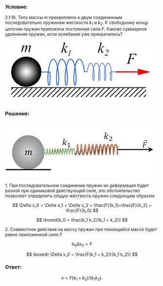 ###  Условие:

$2.1.16.$ Тело массы $m$ прикреплено к двум соединенным последовательно пружинам жесткости $k_1$ и $k_2$. К свободному концу цепочки пружин приложена постоянная сила $F$. Каково суммарное удлинение пружин, если колебания уже прекратились?

![ К задаче 2.1.16 |716x287, 42%](../../img/2.1.16/statement.png)

###  Решение:

![ Система последовательных пружин |828x301, 59%](../../img/2.1.16/sol.png)

1\. При последовательном соединении пружин их деформация будет разной при одинаковой действующей силе, это обстоятельство позволяет определить общую жёсткость пружин следующим образом

$$
\Delta x_0 = \Delta x_1 + \Delta x_2 = \frac{F}{k_1}+\frac{F}{k_2} = \frac{F}{k_0}
$$

$$
\boxed{k_0 = \frac{k_1 k_2}{k_1 + k_2}}
$$

2\. Совместное действие на массу пружин при покоящейся массе будет равно приложенной силе $F$

$$
k_0 \Delta x_0 = F
$$

$$
\boxed{ \Delta x_0 = \frac{F(k_1 + k_2)}{k_1 k_2}}
$$

###  Ответ:

$$
x = F(k_1 + k_2)/(k_1k_2).
$$
